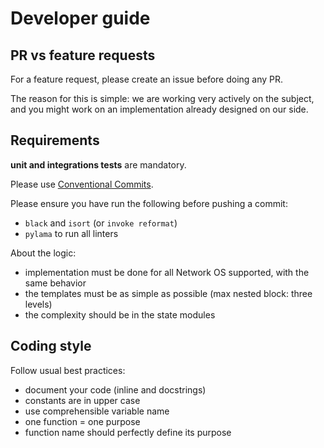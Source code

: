 # Developer guide

## PR vs feature requests

For a feature request, please create an issue before doing any PR.

The reason for this is simple: we are working very actively on the subject, and you might work on an implementation already designed on our side.

## Requirements

**unit and integrations tests** are mandatory.

Please use [Conventional Commits](https://www.conventionalcommits.org/en/v1.0.0/#summary).

Please ensure you have run the following before pushing a commit:
  * `black` and `isort` (or `invoke reformat`)
  * `pylama` to run all linters

About the logic:
  * implementation must be done for all Network OS supported, with the same behavior
  * the templates must be as simple as possible (max nested block: three levels)
  * the complexity should be in the state modules

## Coding style

Follow usual best practices:
  * document your code (inline and docstrings)
  * constants are in upper case
  * use comprehensible variable name
  * one function = one purpose
  * function name should perfectly define its purpose
